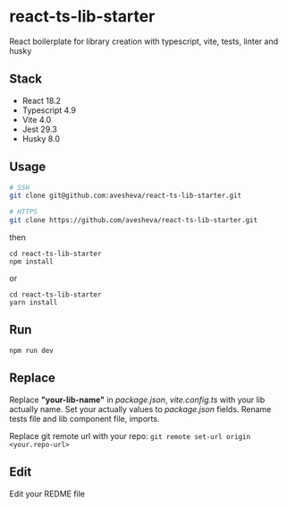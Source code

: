 # react-ts-lib-starter

React boilerplate for library creation with typescript, vite, tests, linter and husky

## Stack
* React 18.2
* Typescript 4.9
* Vite 4.0
* Jest 29.3
* Husky 8.0

## Usage
```bash
# SSH
git clone git@github.com:avesheva/react-ts-lib-starter.git
```
```bash
# HTTPS
git clone https://github.com/avesheva/react-ts-lib-starter.git
```
then
```
cd react-ts-lib-starter
npm install
```
or
```
cd react-ts-lib-starter
yarn install
```

## Run
```
npm run dev
```

## Replace

Replace **"your-lib-name"** in _package.json_, _vite.config.ts_ with your lib actually name. Set your actually values to _package.json_ fields. Rename tests file and lib component file, imports.

Replace git remote url with your repo: `git remote set-url origin <your.repo-url>`

## Edit

Edit your REDME file
